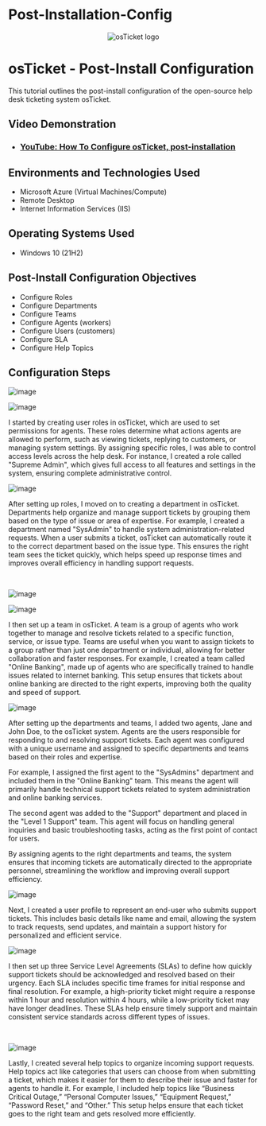 # Post-Installation-Config
<p align="center">
<img src="https://i.imgur.com/Clzj7Xs.png" alt="osTicket logo"/>
</p>

<h1>osTicket - Post-Install Configuration</h1>
This tutorial outlines the post-install configuration of the open-source help desk ticketing system osTicket.<br />


<h2>Video Demonstration</h2>

- ### [YouTube: How To Configure osTicket, post-installation](https://www.youtube.com)

<h2>Environments and Technologies Used</h2>

- Microsoft Azure (Virtual Machines/Compute)
- Remote Desktop
- Internet Information Services (IIS)

<h2>Operating Systems Used </h2>

- Windows 10</b> (21H2)

<h2>Post-Install Configuration Objectives</h2>

- Configure Roles
- Configure Departments
- Configure Teams
- Configure Agents (workers)
- Configure Users (customers)
- Configure SLA
- Configure Help Topics

<h2>Configuration Steps</h2>

<p>
  
![image](https://github.com/user-attachments/assets/1efe0cfc-995f-45d7-83cb-25ae2f0daf67)

![image](https://github.com/user-attachments/assets/e4b8043e-2685-42ee-a8ca-ad6b636bb228)

I started by creating user roles in osTicket, which are used to set permissions for agents. These roles determine what actions agents are allowed to perform, such as viewing tickets, replying to customers, or managing system settings. By assigning specific roles, I was able to control access levels across the help desk. For instance, I created a role called "Supreme Admin", which gives full access to all features and settings in the system, ensuring complete administrative control.

</p>
<p>

![image](https://github.com/user-attachments/assets/b0626139-f801-412e-be11-694f2611bf77)

After setting up roles, I moved on to creating a department in osTicket. Departments help organize and manage support tickets by grouping them based on the type of issue or area of expertise. For example, I created a department named "SysAdmin" to handle system administration-related requests. When a user submits a ticket, osTicket can automatically route it to the correct department based on the issue type. This ensures the right team sees the ticket quickly, which helps speed up response times and improves overall efficiency in handling support requests.

</p>
<br />

<p>
  
![image](https://github.com/user-attachments/assets/2be6c404-8f19-4f85-be1b-a098155d1a10)

![image](https://github.com/user-attachments/assets/fc92cd7c-6af3-4a7b-94b8-2014d01d754f)

I then set up a team in osTicket. A team is a group of agents who work together to manage and resolve tickets related to a specific function, service, or issue type. Teams are useful when you want to assign tickets to a group rather than just one department or individual, allowing for better collaboration and faster responses. For example, I created a team called "Online Banking", made up of agents who are specifically trained to handle issues related to internet banking. This setup ensures that tickets about online banking are directed to the right experts, improving both the quality and speed of support.

</p>
<p>

![image](https://github.com/user-attachments/assets/901d40f5-942d-4d8b-ab51-bd366e606c72)

After setting up the departments and teams, I added two agents, Jane and John Doe, to the osTicket system. Agents are the users responsible for responding to and resolving support tickets. Each agent was configured with a unique username and assigned to specific departments and teams based on their roles and expertise.

For example, I assigned the first agent to the "SysAdmins" department and included them in the "Online Banking" team. This means the agent will primarily handle technical support tickets related to system administration and online banking services.

The second agent was added to the "Support" department and placed in the "Level 1 Support" team. This agent will focus on handling general inquiries and basic troubleshooting tasks, acting as the first point of contact for users.

By assigning agents to the right departments and teams, the system ensures that incoming tickets are automatically directed to the appropriate personnel, streamlining the workflow and improving overall support efficiency.

![image](https://github.com/user-attachments/assets/b65dda65-b365-4a4d-8377-51d3372369ce)

Next, I created a user profile to represent an end-user who submits support tickets. This includes basic details like name and email, allowing the system to track requests, send updates, and maintain a support history for personalized and efficient service.

![image](https://github.com/user-attachments/assets/11b1467e-ae44-4b7f-b891-3b2889deaeed)

I then set up three Service Level Agreements (SLAs) to define how quickly support tickets should be acknowledged and resolved based on their urgency. Each SLA includes specific time frames for initial response and final resolution. For example, a high-priority ticket might require a response within 1 hour and resolution within 4 hours, while a low-priority ticket may have longer deadlines. These SLAs help ensure timely support and maintain consistent service standards across different types of issues.

</p>
<br />

<p>

![image](https://github.com/user-attachments/assets/22ddf6b8-c8b4-4756-9bfb-0bc5eb414446)

</p>
<p>
Lastly, I created several help topics to organize incoming support requests. Help topics act like categories that users can choose from when submitting a ticket, which makes it easier for them to describe their issue and faster for agents to handle it. For example, I included help topics like “Business Critical Outage,” “Personal Computer Issues,” “Equipment Request,” “Password Reset,” and “Other.” This setup helps ensure that each ticket goes to the right team and gets resolved more efficiently.
</p>
<br />
